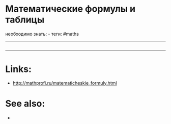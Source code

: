 # Математические формулы и таблицы
необходимо знать: -
теги: #maths 


---
## 


---

# Links:
- http://mathprofi.ru/matematicheskie_formuly.html

# See also:
- 